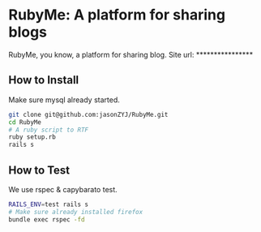 RubyMe: A platform for sharing blogs
=======

RubyMe, you know, a platform for sharing blog.
Site url: ****************

## How to Install

Make sure mysql already started.
```bash
git clone git@github.com:jasonZYJ/RubyMe.git
cd RubyMe
# A ruby script to RTF
ruby setup.rb
rails s
```

## How to Test

We use rspec & capybarato test.
```bash
RAILS_ENV=test rails s
# Make sure already installed firefox
bundle exec rspec -fd
```
